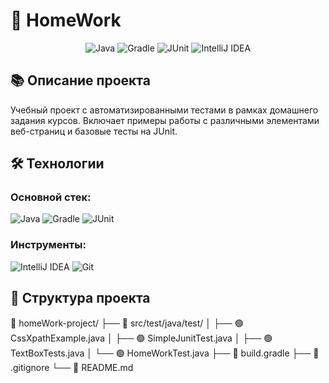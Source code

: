 # 🎯 HomeWork

<div align="center">

![Java](https://img.shields.io/badge/Java-ED8B00?style=for-the-badge&logo=java&logoColor=white)
![Gradle](https://img.shields.io/badge/Gradle-02303A?style=for-the-badge&logo=gradle&logoColor=white)
![JUnit](https://img.shields.io/badge/JUnit-25A162?style=for-the-badge&logo=junit5&logoColor=white)
![IntelliJ IDEA](https://img.shields.io/badge/IntelliJ_IDEA-000000?style=for-the-badge&logo=intellij-idea&logoColor=white)

</div>

## 📚 Описание проекта

Учебный проект с автоматизированными тестами в рамках домашнего задания курсов. Включает примеры работы с различными элементами веб-страниц и базовые тесты на JUnit.

## 🛠 Технологии

### Основной стек:
![Java](https://img.shields.io/badge/Java-17-ED8B00?style=flat-square&logo=java&logoColor=white)
![Gradle](https://img.shields.io/badge/Gradle-8.0-02303A?style=flat-square&logo=gradle&logoColor=white)
![JUnit](https://img.shields.io/badge/JUnit-5.9-25A162?style=flat-square&logo=junit5&logoColor=white)

### Инструменты:
![IntelliJ IDEA](https://img.shields.io/badge/IntelliJ_IDEA-2023-000000?style=flat-square&logo=intellij-idea&logoColor=white)
![Git](https://img.shields.io/badge/Git-F05032?style=flat-square&logo=git&logoColor=white)

## 📁 Структура проекта

📁 homeWork-project/
├── 📁 src/test/java/test/
│ ├── 🟢 CssXpathExample.java
│ ├── 🟢 SimpleJunitTest.java
│ ├── 🟢 TextBoxTests.java
│ └── 🟢 HomeWorkTest.java
├── 📄 build.gradle
├── 📄 .gitignore
└── 📄 README.md
